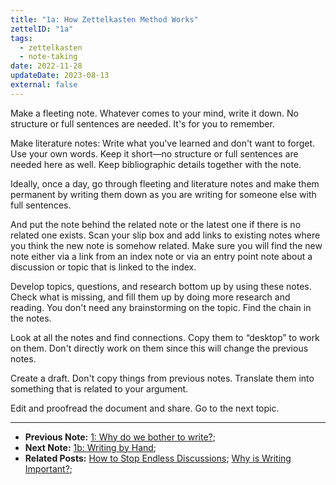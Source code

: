 ```yaml
---
title: "1a: How Zettelkasten Method Works"
zettelID: "1a"
tags:
  - zettelkasten
  - note-taking
date: 2022-11-28
updateDate: 2023-08-13
external: false
---
```


Make a fleeting note. Whatever comes to your mind, write it down. No structure or full sentences are needed. It's for you to remember.

Make literature notes: Write what you've learned and don't want to forget. Use your own words. Keep it short—no structure or full sentences are needed here as well. Keep bibliographic details together with the note.

Ideally, once a day, go through fleeting and literature notes and make them permanent by writing them down as you are writing for someone else with full sentences.

And put the note behind the related note or the latest one if there is no related one exists. Scan your slip box and add links to existing notes where you think the new note is somehow related. Make sure you will find the new note either via a link from an index note or via an entry point note about a discussion or topic that is linked to the index.

Develop topics, questions, and research bottom up by using these notes. Check what is missing, and fill them up by doing more research and reading. You don't need any brainstorming on the topic. Find the chain in the notes.

Look at all the notes and find connections. Copy them to “desktop” to work on them. Don't directly work on them since this will change the previous notes.

Create a draft. Don't copy things from previous notes. Translate them into something that is related to your argument.

Edit and proofread the document and share. Go to the next topic.

---

- **Previous Note:** [1: Why do we bother to write?](/notes/1/);
- **Next Note:** [1b: Writing by Hand](/notes/1b/);
- **Related Posts:** [How to Stop Endless Discussions](/how-to-stop-endless-discussions/); [Why is Writing Important?](/why-is-writing-important/);
